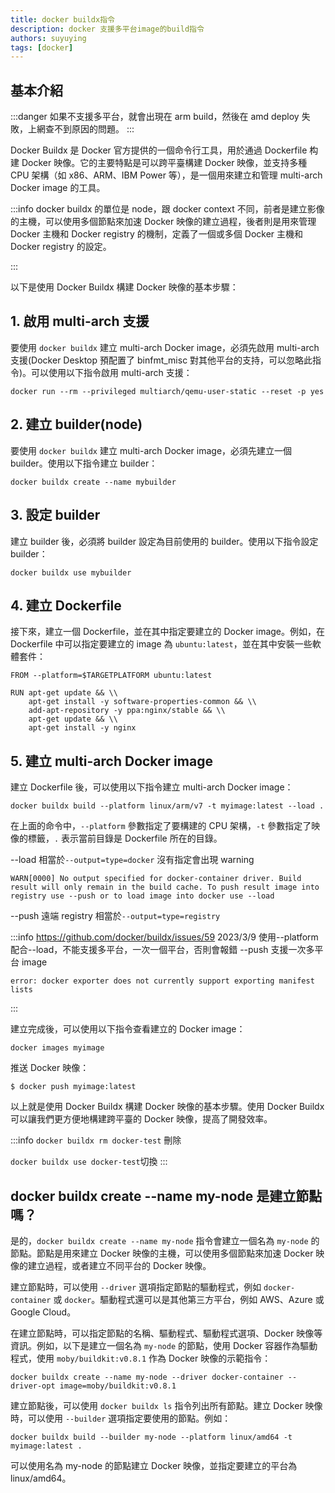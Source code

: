 ```yaml
---
title: docker buildx指令
description: docker 支援多平台image的build指令
authors: suyuying
tags: [docker]
---
```


## 基本介紹

:::danger
如果不支援多平台，就會出現在 arm build，然後在 amd deploy 失敗，上網查不到原因的問題。
:::

Docker Buildx 是 Docker 官方提供的一個命令行工具，用於通過 Dockerfile 构建 Docker 映像。它的主要特點是可以跨平臺構建 Docker 映像，並支持多種 CPU 架構（如 x86、ARM、IBM Power 等），是一個用來建立和管理 multi-arch Docker image 的工具。

:::info
docker buildx 的單位是 node，跟 docker context 不同，前者是建立影像的主機，可以使用多個節點來加速 Docker 映像的建立過程，後者則是用來管理 Docker 主機和 Docker registry 的機制，定義了一個或多個 Docker 主機和 Docker registry 的設定。

:::

以下是使用 Docker Buildx 構建 Docker 映像的基本步驟：

## 1. 啟用 multi-arch 支援

要使用 `docker buildx` 建立 multi-arch Docker image，必須先啟用 multi-arch 支援(Docker Desktop 預配置了 binfmt_misc 對其他平台的支持，可以忽略此指令)。可以使用以下指令啟用 multi-arch 支援：

```
docker run --rm --privileged multiarch/qemu-user-static --reset -p yes
```

## 2. 建立 builder(node)

要使用 `docker buildx` 建立 multi-arch Docker image，必須先建立一個 builder。使用以下指令建立 builder：

```
docker buildx create --name mybuilder
```

## 3. 設定 builder

建立 builder 後，必須將 builder 設定為目前使用的 builder。使用以下指令設定 builder：

```
docker buildx use mybuilder
```

## 4. 建立 Dockerfile

接下來，建立一個 Dockerfile，並在其中指定要建立的 Docker image。例如，在 Dockerfile 中可以指定要建立的 image 為 `ubuntu:latest`，並在其中安裝一些軟體套件：

```
FROM --platform=$TARGETPLATFORM ubuntu:latest

RUN apt-get update && \\
    apt-get install -y software-properties-common && \\
    add-apt-repository -y ppa:nginx/stable && \\
    apt-get update && \\
    apt-get install -y nginx
```

## 5. 建立 multi-arch Docker image

建立 Dockerfile 後，可以使用以下指令建立 multi-arch Docker image：

```
docker buildx build --platform linux/arm/v7 -t myimage:latest --load .
```

在上面的命令中，`--platform` 參數指定了要構建的 CPU 架構，`-t` 參數指定了映像的標籤，`.` 表示當前目錄是 Dockerfile 所在的目錄。

--load 相當於`--output=type=docker` 沒有指定會出現 warning

```
WARN[0000] No output specified for docker-container driver. Build result will only remain in the build cache. To push result image into registry use --push or to load image into docker use --load
```

--push 遠端 registry 相當於`--output=type=registry`

:::info
https://github.com/docker/buildx/issues/59
2023/3/9 使用--platform 配合--load，不能支援多平台，一次一個平台，否則會報錯
--push 支援一次多平台 image

```
error: docker exporter does not currently support exporting manifest lists
```

:::

建立完成後，可以使用以下指令查看建立的 Docker image：

```
docker images myimage
```

推送 Docker 映像：

```
$ docker push myimage:latest
```

以上就是使用 Docker Buildx 構建 Docker 映像的基本步驟。使用 Docker Buildx 可以讓我們更方便地構建跨平臺的 Docker 映像，提高了開發效率。

:::info
`docker buildx rm docker-test` 刪除

`docker buildx use docker-test`切換
:::

## docker buildx create --name my-node 是建立節點嗎？

是的，`docker buildx create --name my-node` 指令會建立一個名為 `my-node` 的節點。節點是用來建立 Docker 映像的主機，可以使用多個節點來加速 Docker 映像的建立過程，或者建立不同平台的 Docker 映像。

建立節點時，可以使用 `--driver` 選項指定節點的驅動程式，例如 `docker-container` 或 `docker`。驅動程式還可以是其他第三方平台，例如 AWS、Azure 或 Google Cloud。

在建立節點時，可以指定節點的名稱、驅動程式、驅動程式選項、Docker 映像等資訊。例如，以下是建立一個名為 `my-node` 的節點，使用 Docker 容器作為驅動程式，使用 `moby/buildkit:v0.8.1` 作為 Docker 映像的示範指令：

```
docker buildx create --name my-node --driver docker-container --driver-opt image=moby/buildkit:v0.8.1

```

建立節點後，可以使用 `docker buildx ls` 指令列出所有節點。建立 Docker 映像時，可以使用 `--builder` 選項指定要使用的節點。例如：

```
docker buildx build --builder my-node --platform linux/amd64 -t myimage:latest .

```

可以使用名為 my-node 的節點建立 Docker 映像，並指定要建立的平台為 linux/amd64。
